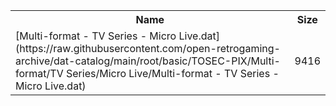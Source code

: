 <table>
<tr><th>Name</th><th>Size</th></tr>
<tr><td>
[Multi-format - TV Series - Micro Live.dat](https://raw.githubusercontent.com/open-retrogaming-archive/dat-catalog/main/root/basic/TOSEC-PIX/Multi-format/TV Series/Micro Live/Multi-format - TV Series - Micro Live.dat)
</td><td>9416</td></tr>
</table>
